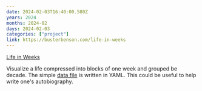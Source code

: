 ```yaml
---
date: 2024-02-03T16:40:00.580Z
years: 2024
months: 2024-02
days: 2024-02-03
categories: ["project"]
link: https://busterbenson.com/life-in-weeks
---
```

[Life in Weeks](https://busterbenson.com/life-in-weeks)

Visualize a life compressed into blocks of one week and grouped be decade. The simple [data file](https://github.com/busterbenson/notes/blob/master/_data/life-in-weeks.yml) is written in YAML. This could be useful to help write one's autobiography.
